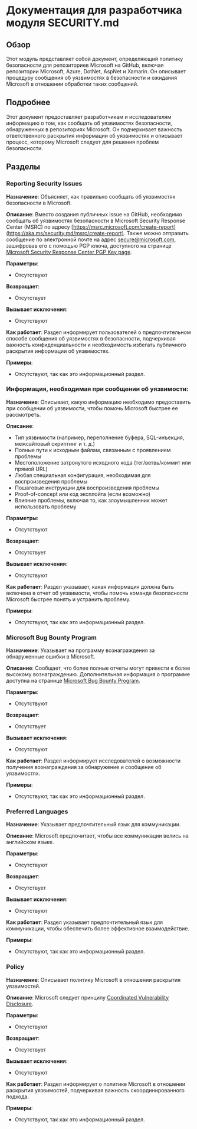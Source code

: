 # Документация для разработчика модуля SECURITY.md

## Обзор

Этот модуль представляет собой документ, определяющий политику безопасности для репозиториев Microsoft на GitHub, включая репозитории Microsoft, Azure, DotNet, AspNet и Xamarin. Он описывает процедуру сообщения об уязвимостях в безопасности и ожидания Microsoft в отношении обработки таких сообщений.

## Подробнее

Этот документ предоставляет разработчикам и исследователям информацию о том, как сообщать об уязвимостях безопасности, обнаруженных в репозиториях Microsoft. Он подчеркивает важность ответственного раскрытия информации об уязвимостях и описывает процесс, которому Microsoft следует для решения проблем безопасности.

## Разделы

### Reporting Security Issues

**Назначение**: Объясняет, как правильно сообщать об уязвимостях безопасности в Microsoft.

**Описание**:
Вместо создания публичных issue на GitHub, необходимо сообщать об уязвимостях безопасности в Microsoft Security Response Center (MSRC) по адресу [https://msrc.microsoft.com/create-report](https://aka.ms/security.md/msrc/create-report). Также можно отправить сообщение по электронной почте на адрес [secure@microsoft.com](mailto:secure@microsoft.com), зашифровав его с помощью PGP ключа, доступного на странице [Microsoft Security Response Center PGP Key page](https://aka.ms/security.md/msrc/pgp).

**Параметры**:
- Отсутствуют

**Возвращает**:
- Отсутствует

**Вызывает исключения**:
- Отсутствуют

**Как работает**:
Раздел информирует пользователей о предпочтительном способе сообщения об уязвимостях в безопасности, подчеркивая важность конфиденциальности и необходимость избегать публичного раскрытия информации об уязвимостях.

**Примеры**:
- Отсутствуют, так как это информационный раздел.

### Информация, необходимая при сообщении об уязвимости:

**Назначение**: Описывает, какую информацию необходимо предоставить при сообщении об уязвимости, чтобы помочь Microsoft быстрее ее рассмотреть.

**Описание**:

- Тип уязвимости (например, переполнение буфера, SQL-инъекция, межсайтовый скриптинг и т. д.)
- Полные пути к исходным файлам, связанным с проявлением проблемы
- Местоположение затронутого исходного кода (тег/ветвь/коммит или прямой URL)
- Любая специальная конфигурация, необходимая для воспроизведения проблемы
- Пошаговые инструкции для воспроизведения проблемы
- Proof-of-concept или код эксплойта (если возможно)
- Влияние проблемы, включая то, как злоумышленник может использовать проблему

**Параметры**:
- Отсутствуют

**Возвращает**:
- Отсутствует

**Вызывает исключения**:
- Отсутствуют

**Как работает**:
Раздел указывает, какая информация должна быть включена в отчет об уязвимости, чтобы помочь команде безопасности Microsoft быстрее понять и устранить проблему.

**Примеры**:
- Отсутствуют, так как это информационный раздел.

### Microsoft Bug Bounty Program

**Назначение**: Указывает на программу вознаграждения за обнаруженные ошибки в Microsoft.

**Описание**:
Сообщает, что более полные отчеты могут привести к более высокому вознаграждению. Дополнительная информация о программе доступна на странице [Microsoft Bug Bounty Program](https://aka.ms/security.md/msrc/bounty).

**Параметры**:
- Отсутствуют

**Возвращает**:
- Отсутствует

**Вызывает исключения**:
- Отсутствуют

**Как работает**:
Раздел информирует исследователей о возможности получения вознаграждения за обнаружение и сообщение об уязвимостях.

**Примеры**:
- Отсутствуют, так как это информационный раздел.

### Preferred Languages

**Назначение**: Указывает предпочтительный язык для коммуникации.

**Описание**:
Microsoft предпочитает, чтобы все коммуникации велись на английском языке.

**Параметры**:
- Отсутствуют

**Возвращает**:
- Отсутствует

**Вызывает исключения**:
- Отсутствуют

**Как работает**:
Раздел указывает предпочтительный язык для коммуникации, чтобы обеспечить более эффективное взаимодействие.

**Примеры**:
- Отсутствуют, так как это информационный раздел.

### Policy

**Назначение**: Описывает политику Microsoft в отношении раскрытия уязвимостей.

**Описание**:
Microsoft следует принципу [Coordinated Vulnerability Disclosure](https://aka.ms/security.md/cvd).

**Параметры**:
- Отсутствуют

**Возвращает**:
- Отсутствует

**Вызывает исключения**:
- Отсутствуют

**Как работает**:
Раздел информирует о политике Microsoft в отношении раскрытия уязвимостей, подчеркивая важность скоординированного подхода.

**Примеры**:
- Отсутствуют, так как это информационный раздел.
